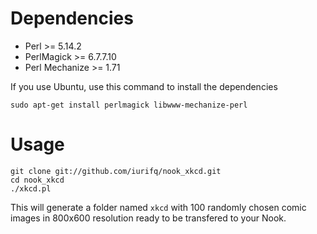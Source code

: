 # Dependencies

* Perl >= 5.14.2
* PerlMagick >= 6.7.7.10
* Perl Mechanize >= 1.71

If you use Ubuntu, use this command to install the dependencies

    sudo apt-get install perlmagick libwww-mechanize-perl

# Usage

    git clone git://github.com/iurifq/nook_xkcd.git
    cd nook_xkcd
    ./xkcd.pl

This will generate a folder named `xkcd` with 100 randomly chosen comic
images in 800x600 resolution ready to be transfered to your Nook.
